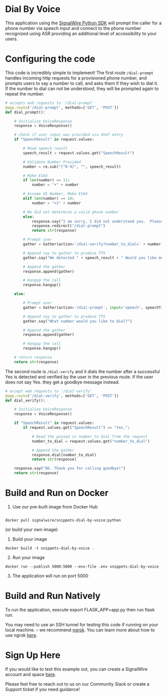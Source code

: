# Dial By Voice
This application using the [SignalWire Python SDK](https://developer.signalwire.com/twiml/reference/client-libraries-and-sdks#python) will prompt the caller for a phone number via speech input and connect to the phone number recognized using ASR providing an additional level of accessibility to your users. 



# Configuring the code 
This code is incredibly simple to implement! The first route `/dial-prompt` handles incoming http requests for a provisioned phone number, and prompts users to say a number to call, and asks them if they wish to dial it.  If the number to dial can not be understood, they will be prompted again to repeat the number. 

```python
# accepts web requests to `/dial-prompt`
@app.route('/dial-prompt', methods=['GET', 'POST'])
def dial_prompt():

    # Initialize VoiceResponse
    response = VoiceResponse()

    # check if user input was provided via dtmf entry
    if "SpeechResult" in request.values:

        # Read speech result
        speech_result = request.values.get("SpeechResult")

        # Validate Number Provided
        number = re.sub("[^0-9]", "", speech_result)

        # Make E164
        if len(number) == 11:
            number = "+" + number

        # Assume US Number, Make E164
        elif len(number) == 10:
            number = "+1" + number

        # We did not determine a valid phone number
        else:
            response.say("I am sorry, I did not understand you.  Please try again.", voice="man")
            response.redirect("/dial-prompt")
            return str(response)

        # Prompt user
        gather = Gather(action='/dial-verify?number_to_dial=' + number, input='speech', speechTimeout="auto", timeout="10", method='GET')

        # Append say to gather to produce TTS
        gather.say("We detected " + speech_result + " Would you like me to connect you? ")

        # Append the gather
        response.append(gather)

        # Hangup the call
        response.hangup()

    else:

        # Prompt user
        gather = Gather(action='/dial-prompt', input='speech', speechTimeout="auto",  timeout="10", method='GET')

        # Append say to gather to produce TTS
        gather.say("What number would you like to dial?")

        # Append the gather 
        response.append(gather)

        # Hangup the call
        response.hangup()

    # return response
    return str(response)

```

The second route is `/dial-verify` and it dials the number after a successful Yes is detected and verified by the user in the previous route.  If the user does not say Yes. they get a goodbye message instead. 

```python
# accept web requests to '/dial-verify'
@app.route('/dial-verify', methods=['GET', 'POST'])
def dial_verify():

    # Initialize VoiceResponse
    response = VoiceResponse()

    if "SpeechResult" in request.values:
        if request.values.get("SpeechResult") == "Yes.":

            # Read the passed in number to dial from the request
            number_to_dial = request.values.get("number_to_dial")

            # Append the gather
            response.dial(number_to_dial)
            return str(response)

    response.say("OK. Thank you for calling goodbye!")
    return str(response)
```

# Build and Run on Docker

1. Use our pre-built image from Docker Hub 
```

docker pull signalwire/snippets-dial-by-voice:python
```
(or build your own image)

1. Build your image
```
docker build -t snippets-dial-by-voice .
```
2. Run your image
```
docker run --publish 5000:5000 --env-file .env snippets-dial-by-voice
```
3. The application will run on port 5000

# Build and Run Natively

To run the application, execute export FLASK_APP=app.py then run flask run.

You may need to use an SSH tunnel for testing this code if running on your local machine. – we recommend [ngrok](https://ngrok.com/). You can learn more about how to use ngrok [here](https://developer.signalwire.com/apis/docs/how-to-test-webhooks-with-ngrok). 

# Sign Up Here

If you would like to test this example out, you can create a SignalWire account and space [here](https://m.signalwire.com/signups/new?s=1).

Please feel free to reach out to us on our Community Slack or create a Support ticket if you need guidance!
